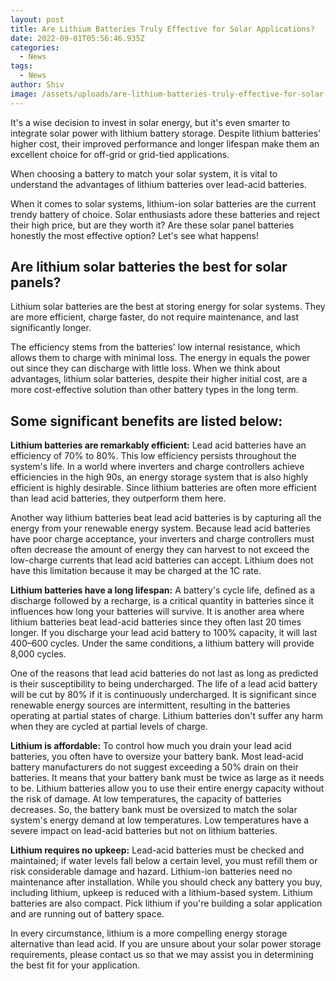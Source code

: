 ```yaml
---
layout: post
title: Are Lithium Batteries Truly Effective for Solar Applications?
date: 2022-09-01T05:56:46.935Z
categories:
  - News
tags:
  - News
author: Shiv
image: /assets/uploads/are-lithium-batteries-truly-effective-for-solar-applications.jpg
---
```

<p>It's a wise decision to invest in solar energy, but it's even smarter to integrate solar power with lithium battery storage. Despite lithium batteries' higher cost, their improved performance and longer lifespan make them an excellent choice for off-grid or grid-tied applications.</p>
<p>When choosing a battery to match your solar system, it is vital to understand the advantages of lithium batteries over lead-acid batteries.</p>
<p>When it comes to solar systems, lithium-ion solar batteries are the current trendy battery of choice. Solar enthusiasts adore these batteries and reject their high price, but are they worth it? Are these solar panel batteries honestly the most effective option? Let's see what happens!</p>

<h2>Are lithium solar batteries the best for solar panels?</h2>
<p>Lithium solar batteries are the best at storing energy for solar systems. They are more efficient, charge faster, do not require maintenance, and last significantly longer.</p>
<p>The efficiency stems from the batteries' low internal resistance, which allows them to charge with minimal loss.  The energy in equals the power out since they can discharge with little loss.
When we think about advantages, lithium solar batteries, despite their higher initial cost, are a more cost-effective solution than other battery types in the long term.</p>

<h2>Some significant benefits are listed below:</h2>

<p><strong>Lithium batteries are remarkably efficient:</strong> Lead acid batteries have an efficiency of 70% to 80%. This low efficiency persists throughout the system's life. In a world where inverters and charge controllers achieve efficiencies in the high 90s, an energy storage system that is also highly efficient is highly desirable. Since lithium batteries are often more efficient than lead acid batteries, they outperform them here.</p>

<p>Another way lithium batteries beat lead acid batteries is by capturing all the energy from your renewable energy system. Because lead acid batteries have poor charge acceptance, your inverters and charge controllers must often decrease the amount of energy they can harvest to not exceed the low-charge currents that lead acid batteries can accept. Lithium does not have this limitation because it may be charged at the 1C rate.</p>

<p><strong>Lithium batteries have a long lifespan:</strong> A battery's cycle life, defined as a discharge followed by a recharge, is a critical quantity in batteries since it influences how long your batteries will survive. It is another area where lithium batteries beat lead-acid batteries since they often last 20 times longer. If you discharge your lead acid battery to 100% capacity, it will last 400–600 cycles. Under the same conditions, a lithium battery will provide 8,000 cycles.</p>

<p>One of the reasons that lead acid batteries do not last as long as predicted is their susceptibility to being undercharged. The life of a lead acid battery will be cut by 80% if it is continuously undercharged. It is significant since renewable energy sources are intermittent, resulting in the batteries operating at partial states of charge. Lithium batteries don't suffer any harm when they are cycled at partial levels of charge.</p>

<p><strong>Lithium is affordable:</strong> To control how much you drain your lead acid batteries, you often have to oversize your battery bank. Most lead-acid battery manufacturers do not suggest exceeding a 50% drain on their batteries. It means that your battery bank must be twice as large as it needs to be. Lithium batteries allow you to use their entire energy capacity without the risk of damage.
At low temperatures, the capacity of batteries decreases. So, the battery bank must be oversized to match the solar system's energy demand at low temperatures. Low temperatures have a severe impact on lead-acid batteries but not on lithium batteries.</p>

<p><strong>Lithium requires no upkeep:</strong> Lead-acid batteries must be checked and maintained; if water levels fall below a certain level, you must refill them or risk considerable damage and hazard. Lithium-ion batteries need no maintenance after installation. While you should check any battery you buy, including lithium, upkeep is reduced with a lithium-based system.
Lithium batteries are also compact. Pick lithium if you're building a solar application and are running out of battery space.</p>

<p>In every circumstance, lithium is a more compelling energy storage alternative than lead acid. If you are unsure about your solar power storage requirements, please contact us so that we may assist you in determining the best fit for your application.</p>
